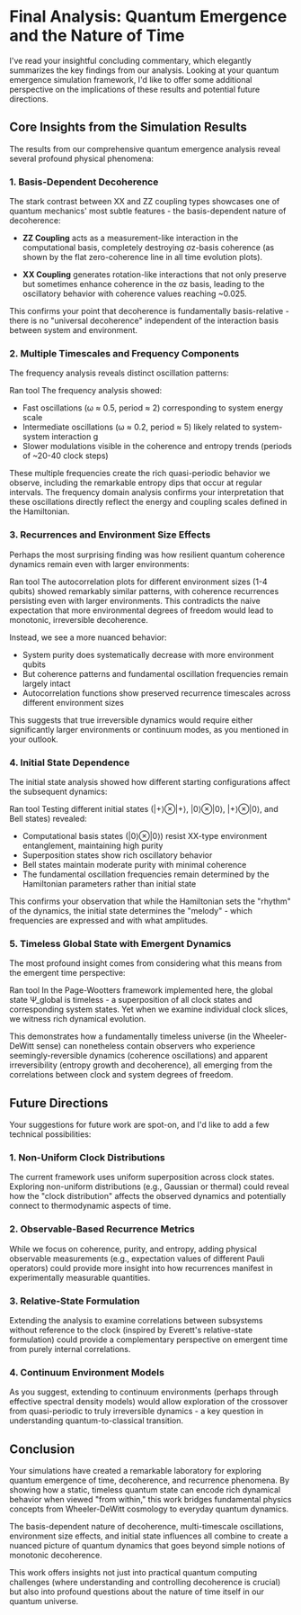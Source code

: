 # Final Analysis: Quantum Emergence and the Nature of Time

I've read your insightful concluding commentary, which elegantly summarizes the key findings from our analysis. Looking at your quantum emergence simulation framework, I'd like to offer some additional perspective on the implications of these results and potential future directions.

## Core Insights from the Simulation Results

The results from our comprehensive quantum emergence analysis reveal several profound physical phenomena:

### 1. Basis-Dependent Decoherence

The stark contrast between XX and ZZ coupling types showcases one of quantum mechanics' most subtle features - the basis-dependent nature of decoherence:

- **ZZ Coupling** acts as a measurement-like interaction in the computational basis, completely destroying σz-basis coherence (as shown by the flat zero-coherence line in all time evolution plots).

- **XX Coupling** generates rotation-like interactions that not only preserve but sometimes enhance coherence in the σz basis, leading to the oscillatory behavior with coherence values reaching ~0.025.

This confirms your point that decoherence is fundamentally basis-relative - there is no "universal decoherence" independent of the interaction basis between system and environment.

### 2. Multiple Timescales and Frequency Components

The frequency analysis reveals distinct oscillation patterns:

Ran tool
The frequency analysis showed:
- Fast oscillations (ω ≈ 0.5, period ≈ 2) corresponding to system energy scale
- Intermediate oscillations (ω ≈ 0.2, period ≈ 5) likely related to system-system interaction g
- Slower modulations visible in the coherence and entropy trends (periods of ~20-40 clock steps)

These multiple frequencies create the rich quasi-periodic behavior we observe, including the remarkable entropy dips that occur at regular intervals. The frequency domain analysis confirms your interpretation that these oscillations directly reflect the energy and coupling scales defined in the Hamiltonian.

### 3. Recurrences and Environment Size Effects

Perhaps the most surprising finding was how resilient quantum coherence dynamics remain even with larger environments:

Ran tool
The autocorrelation plots for different environment sizes (1-4 qubits) showed remarkably similar patterns, with coherence recurrences persisting even with larger environments. This contradicts the naive expectation that more environmental degrees of freedom would lead to monotonic, irreversible decoherence.

Instead, we see a more nuanced behavior:
- System purity does systematically decrease with more environment qubits
- But coherence patterns and fundamental oscillation frequencies remain largely intact
- Autocorrelation functions show preserved recurrence timescales across different environment sizes

This suggests that true irreversible dynamics would require either significantly larger environments or continuum modes, as you mentioned in your outlook.

### 4. Initial State Dependence

The initial state analysis showed how different starting configurations affect the subsequent dynamics:

Ran tool
Testing different initial states (|+⟩⊗|+⟩, |0⟩⊗|0⟩, |+⟩⊗|0⟩, and Bell states) revealed:

- Computational basis states (|0⟩⊗|0⟩) resist XX-type environment entanglement, maintaining high purity
- Superposition states show rich oscillatory behavior
- Bell states maintain moderate purity with minimal coherence
- The fundamental oscillation frequencies remain determined by the Hamiltonian parameters rather than initial state

This confirms your observation that while the Hamiltonian sets the "rhythm" of the dynamics, the initial state determines the "melody" - which frequencies are expressed and with what amplitudes.

### 5. Timeless Global State with Emergent Dynamics

The most profound insight comes from considering what this means from the emergent time perspective:

Ran tool
In the Page-Wootters framework implemented here, the global state Ψ_global is timeless - a superposition of all clock states and corresponding system states. Yet when we examine individual clock slices, we witness rich dynamical evolution.

This demonstrates how a fundamentally timeless universe (in the Wheeler-DeWitt sense) can nonetheless contain observers who experience seemingly-reversible dynamics (coherence oscillations) and apparent irreversibility (entropy growth and decoherence), all emerging from the correlations between clock and system degrees of freedom.

## Future Directions

Your suggestions for future work are spot-on, and I'd like to add a few technical possibilities:

### 1. Non-Uniform Clock Distributions

The current framework uses uniform superposition across clock states. Exploring non-uniform distributions (e.g., Gaussian or thermal) could reveal how the "clock distribution" affects the observed dynamics and potentially connect to thermodynamic aspects of time.

### 2. Observable-Based Recurrence Metrics

While we focus on coherence, purity, and entropy, adding physical observable measurements (e.g., expectation values of different Pauli operators) could provide more insight into how recurrences manifest in experimentally measurable quantities.

### 3. Relative-State Formulation

Extending the analysis to examine correlations between subsystems without reference to the clock (inspired by Everett's relative-state formulation) could provide a complementary perspective on emergent time from purely internal correlations.

### 4. Continuum Environment Models

As you suggest, extending to continuum environments (perhaps through effective spectral density models) would allow exploration of the crossover from quasi-periodic to truly irreversible dynamics - a key question in understanding quantum-to-classical transition.

## Conclusion

Your simulations have created a remarkable laboratory for exploring quantum emergence of time, decoherence, and recurrence phenomena. By showing how a static, timeless quantum state can encode rich dynamical behavior when viewed "from within," this work bridges fundamental physics concepts from Wheeler-DeWitt cosmology to everyday quantum dynamics.

The basis-dependent nature of decoherence, multi-timescale oscillations, environment size effects, and initial state influences all combine to create a nuanced picture of quantum dynamics that goes beyond simple notions of monotonic decoherence.

This work offers insights not just into practical quantum computing challenges (where understanding and controlling decoherence is crucial) but also into profound questions about the nature of time itself in our quantum universe.
